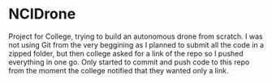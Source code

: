 # NCIDrone
Project for College, trying to build an autonomous drone from scratch. I was not using Git from the very beggining as I planned to submit all the code in a zipped folder, but then college asked for a link of the repo so I pushed everything in one go. Only started to commit and push code to this repo from the moment the college notified that they wanted only a link.
